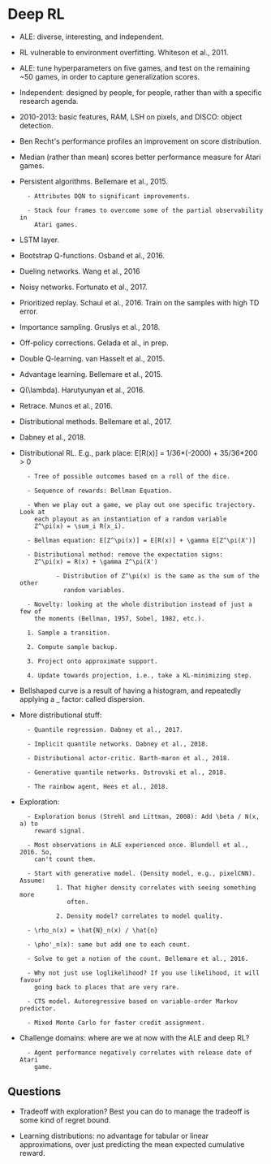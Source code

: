 # Deep RL

- ALE: diverse, interesting, and independent.

- RL vulnerable to environment overfitting. Whiteson et al., 2011.

- ALE: tune hyperparameters on five games, and test on the remaining ~50 games,
  in order to capture generalization scores.

- Independent: designed by people, for people, rather than with a specific
  research agenda.

- 2010-2013: basic features, RAM, LSH on pixels, and DISCO: object detection.

- Ben Recht's performance profiles an improvement on score distribution.

- Median (rather than mean) scores better performance measure for Atari games.

- Persistent algorithms. Bellemare et al., 2015.

        - Attributes DQN to significant improvements.

        - Stack four frames to overcome some of the partial observability in
          Atari games.

- LSTM layer.

- Bootstrap Q-functions. Osband et al., 2016.

- Dueling networks. Wang et al., 2016

- Noisy networks. Fortunato et al., 2017.

- Prioritized replay. Schaul et al., 2016. Train on the samples with high TD
  error.

- Importance sampling. Gruslys et al., 2018.

- Off-policy corrections. Gelada et al., in prep.

- Double Q-learning. van Hasselt et al., 2015.

- Advantage learning. Bellemare et al., 2015.

- Q(\lambda). Harutyunyan et al., 2016.

- Retrace. Munos et al., 2016.

- Distributional methods. Bellemare et al., 2017.

- Dabney et al., 2018.

- Distributional RL. E.g., park place: E[R(x)] = 1/36*(-2000) + 35/36*200 > 0

        - Tree of possible outcomes based on a roll of the dice.

        - Sequence of rewards: Bellman Equation.

        - When we play out a game, we play out one specific trajectory. Look at
          each playout as an instantiation of a random variable
          Z^\pi(x) = \sum_i R(x_i).

        - Bellman equation: E[Z^\pi(x)] = E[R(x)] + \gamma E[Z^\pi(X')]

        - Distributional method: remove the expectation signs:
          Z^\pi(x) = R(x) + \gamma Z^\pi(X')

                - Distribution of Z^\pi(x) is the same as the sum of the other
                  random variables.

        - Novelty: looking at the whole distribution instead of just a few of
          the moments (Bellman, 1957, Sobel, 1982, etc.).

        1. Sample a transition.

        2. Compute sample backup.

        3. Project onto approximate support.

        4. Update towards projection, i.e., take a KL-minimizing step.

- Bellshaped curve is a result of having a histogram, and repeatedly applying a
  _ factor: called dispersion.

- More distributional stuff:

        - Quantile regression. Dabney et al., 2017.

        - Implicit quantile networks. Dabney et al., 2018.

        - Distributional actor-critic. Barth-maron et al., 2018.

        - Generative quantile networks. Ostrovski et al., 2018.

        - The rainbow agent, Hees et al., 2018.

- Exploration:

        - Exploration bonus (Strehl and Littman, 2008): Add \beta / N(x, a) to
          reward signal.

        - Most observations in ALE experienced once. Blundell et al., 2016. So,
          can't count them.

        - Start with generative model. (Density model, e.g., pixelCNN). Assume:
                1. That higher density correlates with seeing something more
                   often.

                2. Density model? correlates to model quality.

        - \rho_n(x) = \hat{N}_n(x) / \hat{n}

        - \pho'_n(x): same but add one to each count.

        - Solve to get a notion of the count. Bellemare et al., 2016.

        - Why not just use loglikelihood? If you use likelihood, it will favour
          going back to places that are very rare.

        - CTS model. Autoregressive based on variable-order Markov predictor.

        - Mixed Monte Carlo for faster credit assignment.

- Challenge domains: where are we at now with the ALE and deep RL?

        - Agent performance negatively correlates with release date of Atari
          game.


## Questions

- Tradeoff with exploration? Best you can do to manage the tradeoff is some
  kind of regret bound.

- Learning distributions: no advantage for tabular or linear approximations,
  over just predicting the mean expected cumulative reward.
